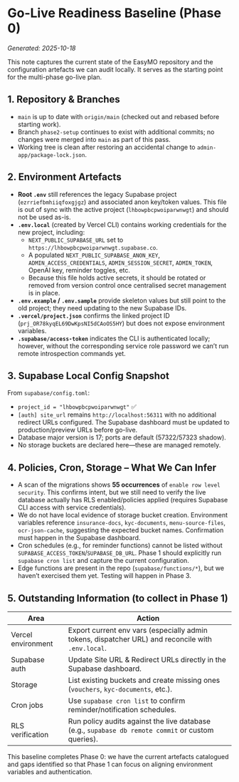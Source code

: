 # Go-Live Readiness Baseline (Phase 0)

_Generated: 2025-10-18_

This note captures the current state of the EasyMO repository and the configuration artefacts we can audit locally. It serves as the starting point for the multi-phase go-live plan.

## 1. Repository & Branches

- `main` is up to date with `origin/main` (checked out and rebased before starting work).
- Branch `phase2-setup` continues to exist with additional commits; no changes were merged into `main` as part of this pass.
- Working tree is clean after restoring an accidental change to `admin-app/package-lock.json`.

## 2. Environment Artefacts

- **Root `.env`** still references the legacy Supabase project (`ezrriefbmhiiqfoxgjgz`) and associated anon key/token values. This file is out of sync with the active project (`lhbowpbcpwoiparwnwgt`) and should not be used as-is.
- **`.env.local`** (created by Vercel CLI) contains working credentials for the new project, including:
  - `NEXT_PUBLIC_SUPABASE_URL` set to `https://lhbowpbcpwoiparwnwgt.supabase.co`.
  - A populated `NEXT_PUBLIC_SUPABASE_ANON_KEY`, `ADMIN_ACCESS_CREDENTIALS`, `ADMIN_SESSION_SECRET`, `ADMIN_TOKEN`, OpenAI key, reminder toggles, etc.
  - Because this file holds active secrets, it should be rotated or removed from version control once centralised secret management is in place.
- **`.env.example` / `.env.sample`** provide skeleton values but still point to the old project; they need updating to the new Supabase IDs.
- **`.vercel/project.json`** confirms the linked project ID (`prj_OR78kyqEL69DwKpsNI5dCAoOS5HY`) but does not expose environment variables.
- **`.supabase/access-token`** indicates the CLI is authenticated locally; however, without the corresponding service role password we can’t run remote introspection commands yet.

## 3. Supabase Local Config Snapshot

From `supabase/config.toml`:

- `project_id = "lhbowpbcpwoiparwnwgt"` ✅
- `[auth] site_url` remains `http://localhost:56311` with no additional redirect URLs configured. The Supabase dashboard must be updated to production/preview URLs before go-live.
- Database major version is 17; ports are default (57322/57323 shadow).
- No storage buckets are declared here—these are managed remotely.

## 4. Policies, Cron, Storage – What We Can Infer

- A scan of the migrations shows **55 occurrences** of `enable row level security`. This confirms intent, but we still need to verify the live database actually has RLS enabled/policies applied (requires Supabase CLI access with service credentials).
- We do not have local evidence of storage bucket creation. Environment variables reference `insurance-docs`, `kyc-documents`, `menu-source-files`, `ocr-json-cache`, suggesting the expected bucket names. Confirmation must happen in the Supabase dashboard.
- Cron schedules (e.g., for reminder functions) cannot be listed without `SUPABASE_ACCESS_TOKEN`/`SUPABASE_DB_URL`. Phase 1 should explicitly run `supabase cron list` and capture the current configuration.
- Edge functions are present in the repo (`supabase/functions/*`), but we haven’t exercised them yet. Testing will happen in Phase 3.

## 5. Outstanding Information (to collect in Phase 1)

| Area                | Action                                                                                              |
|---------------------|-----------------------------------------------------------------------------------------------------|
| Vercel environment  | Export current env vars (especially admin tokens, dispatcher URL) and reconcile with `.env.local`. |
| Supabase auth       | Update Site URL & Redirect URLs directly in the Supabase dashboard.                                 |
| Storage             | List existing buckets and create missing ones (`vouchers`, `kyc-documents`, etc.).                 |
| Cron jobs           | Use `supabase cron list` to confirm reminder/notification schedules.                                |
| RLS verification    | Run policy audits against the live database (e.g., `supabase db remote commit` or custom queries). |

This baseline completes Phase 0: we have the current artefacts catalogued and gaps identified so that Phase 1 can focus on aligning environment variables and authentication.
